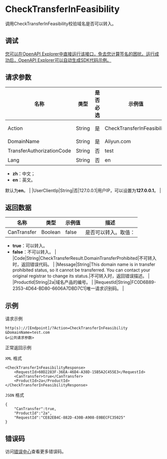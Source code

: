 # CheckTransferInFeasibility

调用CheckTransferInFeasibility校验域名是否可以转入。

## 调试

[您可以在OpenAPI Explorer中直接运行该接口，免去您计算签名的困扰。运行成功后，OpenAPI Explorer可以自动生成SDK代码示例。](https://api.aliyun.com/#product=Domain&api=CheckTransferInFeasibility&type=RPC&version=2018-01-29)

## 请求参数

|名称|类型|是否必选|示例值|描述|
|--|--|----|---|--|
|Action|String|是|CheckTransferInFeasibility|系统规定参数。取值：**CheckTransferInFeasibility**。 |
|DomainName|String|是|Aliyun.com|需要校验的域名。 |
|TransferAuthorizationCode|String|否|test|域名转入密码。 |
|Lang|String|否|en|接口返回错误信息语言。取值：

 -   **zh**：中文；
-   **en**：英文。

 默认为**en**。 |
|UserClientIp|String|否|127.0.0.1|用户IP，可以设置为**127.0.0.1**。 |

## 返回数据

|名称|类型|示例值|描述|
|--|--|---|--|
|CanTransfer|Boolean|false|是否可以转入。取值：

 -   **true**：可以转入。
-   **false**：不可以转入。 |
|Code|String|CheckTransferResult.DomainTransferProhibited|不可转入时，返回错误代码。 |
|Message|String|This domain name is in transfer prohibited status, so it cannot be transferred. You can contact your original registrar to change its status.|不可转入时，返回错误描述。 |
|ProductId|String|2a|域名产品的编号。 |
|RequestId|String|FC0D6B89-2353-4D64-BD80-6606A7DBD7C1|唯一请求识别码。 |

## 示例

请求示例

```
http(s)://[Endpoint]/?Action=CheckTransferInFeasibility
&DomainName=test.com
&<公共请求参数>
```

正常返回示例

`XML` 格式

```
<CheckTransferInFeasibilityResponse>
    <RequestId>60D2283F-36EA-46D4-A38D-15B5A2C455E3</RequestId>
    <CanTransfer>true</CanTransfer>
    <ProductId>2a</ProductId>
</CheckTransferInFeasibilityResponse>
```

`JSON` 格式

```
{
    "CanTransfer":true,
    "ProductId":"2a",
    "RequestId":"CE82EB4C-882D-430B-A908-E0BECFC35025"
}
```

## 错误码

访问[错误中心](https://error-center.aliyun.com/status/product/Domain)查看更多错误码。

